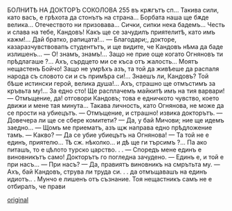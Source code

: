 ﻿БОЛНИТѢ НА ДОКТОРЪ СОКОЛОВА
255
въ крѫгътъ сп... Такива сили, като васъ, е грѣхота да стонътъ на страна... Борбата наша ще бѫде велика... Отечеството ни призовава... Сички, сипки нека бадемъ... Честь и слава на тебе, Кандовъ! Какъ ще се зачудилъ приятелитѣ, като имъ кажм!... Дай братко, рапицата!...
— Благодари;, докторе, казаразчувствовапъ студентътъ, и ще видите, че Кандовъ нѣма да баде излишенъ...
— О! знамъ, знамъ!... Защо не прие още когато Огняновъ ти прѣдлагаше ?... Ахъ, сърдцето ми се къса отъ жалость... Моятъ нещастенъ Бойчо! Защо не умрѣхъ азъ, та той да живѣеше да распаля народа съ словото си и съ примѣра си!... Знаешъ ли, Кандовъ? Той бѣше истински герой, велика душа!... Ахъ, страшно ще отмъстимъ за кръвьта му!... За едно сто! Ще расплачемъ майкитѣ имъ на тия варвари!
— Отмъщение, да! отговори Кандовъ; това е едничкото чувство, което движи и мене тая минута... Такава личность, като Огнянова, не може да се прости на убиецътъ.
— Отмъщение, и страшно! извика докторътъ.
— Довечера ли ще се сбере комитети?
— Да, у бай Мичови; ние ще идемъ заедно...
— Щомъ ме приематъ, азъ щж направа едно прѣдложение тамъ. — Какво? — Да се убие убиецътъ на Огнянова! — Та той не е единъ, приятелю... Тѣ сж. нѣколко... и дѣ ще ги търсимъ ?... Па ако питашъ, то е цѣлото турско царство. . .
— Споредъ мене единъ е виновникътъ само!
Докторътъ го погледна зачудено.
— Единъ е, и той е при насъ...
— При насъ?
— Да, правиятъ виновникъ на смрътьта му.
— Ахъ, бай Кандовъ, струва ли труда си. . . да отмъщавашъ на единъ идиотъ.. . Мунчо е лишенъ отъ съзнание. Тоя нещастникъ самъ не е отбиралъ, че прави

[original](images/288.jpg)